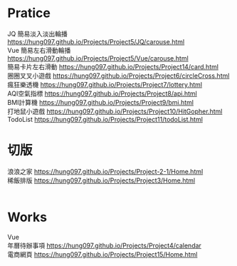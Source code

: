# Pratice
JQ
簡易淡入淡出輪播 https://hung097.github.io/Projects/Project5/JQ/carouse.html</br>
Vue
簡易左右滑動輪播 https://hung097.github.io/Projects/Project5/Vue/carouse.html</br>
簡易卡片左右滑動 https://hung097.github.io/Projects/Project14/card.html</br>
圈圈叉叉小遊戲 https://hung097.github.io/Projects/Project6/circleCross.html</br>
瘋狂樂透機 https://hung097.github.io/Projects/Project7/lottery.html</br>
AQI空氣指標 https://hung097.github.io/Projects/Project8/api.html</br>
BMI計算機 https://hung097.github.io/Projects/Project9/bmi.html</br>
打地鼠小遊戲 https://hung097.github.io/Projects/Project10/HitGopher.html</br>
TodoList https://hung097.github.io/Projects/Project11/todoList.html<br>

# 切版
浪浪之家 https://hung097.github.io/Projects/Project-2-1/Home.html</br>
稀飯排版 https://hung097.github.io/Projects/Project3/Home.html</br><br>

# Works
Vue<br>
年曆待辦事項 https://hung097.github.io/Projects/Project4/calendar</br>
電商網頁 https://hung097.github.io/Projects/Project15/Home.html</br>
